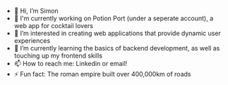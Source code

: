 - 👋 Hi, I’m Simon
- 🔭 I'm currently working on Potion Port (under a seperate account), a web app for cocktail lovers
- 👀 I’m interested in creating web applications that provide dynamic user experiences
- 🌱 I’m currently learning the basics of backend development, as well as touching up my frontend skills
- 📫 How to reach me: Linkedin or email!
- ⚡ Fun fact: The roman empire built over 400,000km of roads

<!---
TouhouKame/TouhouKame is a ✨ special ✨ repository because its `README.md` (this file) appears on your GitHub profile.
You can click the Preview link to take a look at your changes.
--->
